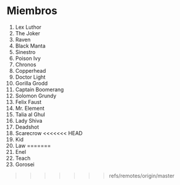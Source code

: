 # Miembros

1. Lex Luthor
2. The Joker
3. Raven
4. Black Manta
5. Sinestro
6. Poison Ivy
7. Chronos
8. Copperhead
9. Doctor Light
10. Gorilla Grodd
11. Captain Boomerang
12. Solomon Grundy
13. Felix Faust
14. Mr. Element
15. Talia al Ghul
16. Lady Shiva
17. Deadshot
18. Scarecrow
<<<<<<< HEAD
19. Kid
20. Law
=======
19. Enel
20. Teach
21. Gorosei
>>>>>>> refs/remotes/origin/master
